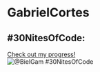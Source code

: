# GabrielCortes

## #30NitesOfCode:
  [Check out my progress!](https://www.codedex.io/@BielGam/30-nites-of-code)  
  ![@BielGam #30NitesOfCode](https://www.codedex.io/api/petStatus?user=BielGam)
